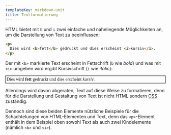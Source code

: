 ```yaml
---
templateKey: markdown-unit
title: Textformatierung
---
```


HTML bietet mit `b` und `i` zwei einfache und naheliegende
Möglichkeiten an, um die Darstellung von Text zu beeinflussen:

```html
<p>
  Dies wird <b>fett</b> gedruckt und dies erscheint <i>kursiv</i>.
</p>
```

Der mit `<b>` markierte Text erscheint in Fettschrift (`b` wie _bold_)
und was mit `<i>` umgeben wird ergibt Kursivschrift (`i` wie _italic_):

<p style="font-family: serif; border: 1px solid black; padding: 3px;">
Dies wird <b>fett</b> gedruckt und dies erscheint <i>kursiv</i>. 
</p>

Allerdings wird davon abgeraten, Text auf diese Weise zu formatieren,
denn für die Darstellung und Gestaltung von Text ist nicht HTML sondern
[CSS](/css-kompakt) zuständig.

Dennoch sind diese beiden Elemente nützliche Beispiele für die
Schachtelungen von HTML-Elementen und Text, denn das `<p>`-Element
enthält in dem Beispiel oben sowohl Text als auch zwei Kindelemente
(nämlich `<b>` und `<i>`).
